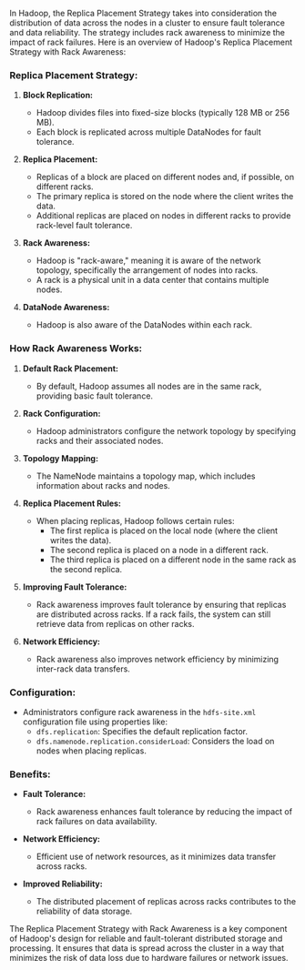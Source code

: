 In Hadoop, the Replica Placement Strategy takes into consideration the distribution of data across the nodes in a cluster to ensure fault tolerance and data reliability. The strategy includes rack awareness to minimize the impact of rack failures. Here is an overview of Hadoop's Replica Placement Strategy with Rack Awareness:

### Replica Placement Strategy:

1. **Block Replication:**
   - Hadoop divides files into fixed-size blocks (typically 128 MB or 256 MB).
   - Each block is replicated across multiple DataNodes for fault tolerance.

2. **Replica Placement:**
   - Replicas of a block are placed on different nodes and, if possible, on different racks.
   - The primary replica is stored on the node where the client writes the data.
   - Additional replicas are placed on nodes in different racks to provide rack-level fault tolerance.

3. **Rack Awareness:**
   - Hadoop is "rack-aware," meaning it is aware of the network topology, specifically the arrangement of nodes into racks.
   - A rack is a physical unit in a data center that contains multiple nodes.

4. **DataNode Awareness:**
   - Hadoop is also aware of the DataNodes within each rack.

### How Rack Awareness Works:

1. **Default Rack Placement:**
   - By default, Hadoop assumes all nodes are in the same rack, providing basic fault tolerance.

2. **Rack Configuration:**
   - Hadoop administrators configure the network topology by specifying racks and their associated nodes.

3. **Topology Mapping:**
   - The NameNode maintains a topology map, which includes information about racks and nodes.

4. **Replica Placement Rules:**
   - When placing replicas, Hadoop follows certain rules:
     - The first replica is placed on the local node (where the client writes the data).
     - The second replica is placed on a node in a different rack.
     - The third replica is placed on a different node in the same rack as the second replica.

5. **Improving Fault Tolerance:**
   - Rack awareness improves fault tolerance by ensuring that replicas are distributed across racks. If a rack fails, the system can still retrieve data from replicas on other racks.

6. **Network Efficiency:**
   - Rack awareness also improves network efficiency by minimizing inter-rack data transfers.

### Configuration:

- Administrators configure rack awareness in the `hdfs-site.xml` configuration file using properties like:
  - `dfs.replication`: Specifies the default replication factor.
  - `dfs.namenode.replication.considerLoad`: Considers the load on nodes when placing replicas.

### Benefits:

- **Fault Tolerance:**
  - Rack awareness enhances fault tolerance by reducing the impact of rack failures on data availability.

- **Network Efficiency:**
  - Efficient use of network resources, as it minimizes data transfer across racks.

- **Improved Reliability:**
  - The distributed placement of replicas across racks contributes to the reliability of data storage.

The Replica Placement Strategy with Rack Awareness is a key component of Hadoop's design for reliable and fault-tolerant distributed storage and processing. It ensures that data is spread across the cluster in a way that minimizes the risk of data loss due to hardware failures or network issues.
